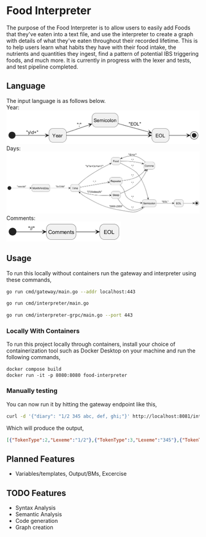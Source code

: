 # Food Interpreter
The purpose of the Food Interpreter is to allow users to easily add Foods that they've eaten into a text file, and use the interpreter to create a graph with details of what they've eaten throughout their recorded lifetime. This is to help users learn what habits they have with their food intake, the nutrients and quantities they ingest, find a pattern of potential IBS triggering foods, and much more. It is currently in progress with the lexer and tests, and test pipeline completed.

## Language
The input language is as follows below.  
Year:  
![year](Documentation/diagram.png)  
Days:  
![days](Documentation/diagram_001.png)  
Comments:  
![days](Documentation/diagram_002.png)  

## Usage
To run this locally without containers run the gateway and interpreter using these commands,
```bash
go run cmd/gateway/main.go --addr localhost:443
```
```bash
go run cmd/interpreter/main.go
```
```bash
go run cmd/interpreter-grpc/main.go --port 443
```

### Locally With Containers
To run this project locally through containers, install your choice of containerization tool such as Docker Desktop on your machine and run the following commands,
```
docker compose build
docker run -it -p 8080:8080 food-interpreter
```

### Manually testing
You can now run it by hitting the gateway endpoint like this,
```bash
curl -d '{"diary": "1/2 345 abc, def, ghi;"}' http://localhost:8081/interpret
```
Which will produce the output,
```json
[{"TokenType":2,"Lexeme":"1/2"},{"TokenType":3,"Lexeme":"345"},{"TokenType":4,"Lexeme":"abc"},{"TokenType":4,"Lexeme":"def"},{"TokenType":4,"Lexeme":"ghi"}]
```

## Planned Features
- Variables/templates, Output/BMs, Excercise

## TODO Features
- Syntax Analysis
- Semantic Analysis
- Code generation
- Graph creation
